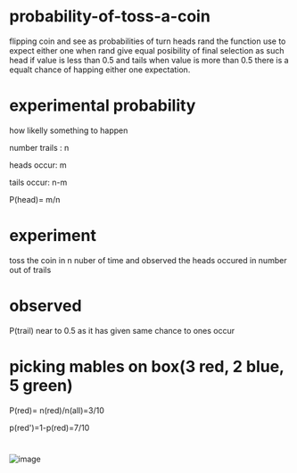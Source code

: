 # probability-of-toss-a-coin

flipping coin and see as probabilities of turn heads 
rand the function use to expect either one 
when rand give equal posibility of final selection as such head if value is less than 0.5 and tails when value is more than 0.5
there is a equalt chance of happing either one expectation.

# experimental probability

how likelly something to happen

number trails : n

heads occur: m

tails occur: n-m

P(head)= m/n

# experiment

toss the coin in n nuber of time and observed the heads occured in number out of trails 

# observed

P(trail) near to 0.5 as it has given same chance to ones occur 

# picking mables on box(3 red, 2 blue, 5 green)

P(red)= n(red)/n(all)=3/10

p(red')=1-p(red)=7/10

#

![image](https://github.com/user-attachments/assets/b22b178e-949a-48bf-a557-475e94fe3a4f)
